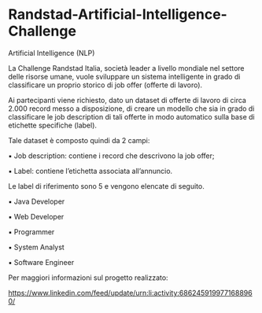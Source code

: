 # Randstad-Artificial-Intelligence-Challenge


Artificial Intelligence (NLP)

La Challenge
Randstad Italia, società leader a livello mondiale nel settore delle risorse umane, vuole sviluppare un sistema intelligente in grado di classificare un proprio storico di job offer (offerte di lavoro).

Ai partecipanti viene richiesto, dato un dataset di offerte di lavoro di circa 2.000 record messo a disposizione, di creare un modello che sia in grado di classificare le job description di tali offerte in modo automatico sulla base di etichette specifiche (label).

Tale dataset è composto quindi da 2 campi:

▪ Job description: contiene i record che descrivono la job offer;

▪ Label: contiene l’etichetta associata all’annuncio.
 
Le label di riferimento sono 5 e vengono elencate di seguito.
 
▪ Java Developer

▪ Web Developer

▪ Programmer

▪ System Analyst

▪ Software Engineer



Per maggiori informazioni sul progetto realizzato:

https://www.linkedin.com/feed/update/urn:li:activity:6862459199771688960/
